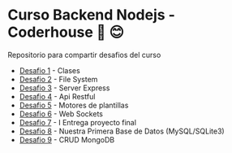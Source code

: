 # Curso Backend Nodejs - Coderhouse 🚀 😊

Repositorio para compartir desafios del curso

* [Desafio 1](https://github.com/omairapalacios/course_backend_nodejs/blob/main/Desafio_001/index.js) - Clases
* [Desafio 2](https://github.com/omairapalacios/course_backend_nodejs/tree/main/Desafio_002) - File System
* [Desafio 3](https://github.com/omairapalacios/course_backend_nodejs/tree/main/Desafio_003) - Server Express
* [Desafio 4](https://github.com/omairapalacios/course_backend_nodejs/tree/main/Desafio_004) - Api Restful
* [Desafio 5](https://github.com/omairapalacios/course_backend_nodejs/tree/main/Desafio_005) - Motores de plantillas
* [Desafio 6](https://github.com/omairapalacios/course_backend_nodejs/tree/main/Desafio_006) - Web Sockets
* [Desafio 7](https://github.com/omairapalacios/course_backend_nodejs/tree/main/Desafio_007) - I Entrega proyecto final
* [Desafio 8](https://github.com/omairapalacios/course_backend_nodejs/tree/main/Desafio_008) - Nuestra Primera Base de Datos (MySQL/SQLite3)
* [Desafio 9](https://github.com/omairapalacios/course_backend_nodejs/tree/main/Desafio_009) - CRUD MongoDB

